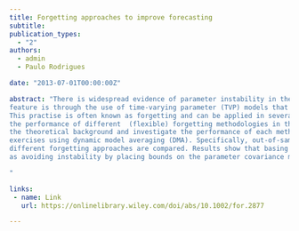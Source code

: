 ```yaml
---
title: Forgetting approaches to improve forecasting
subtitle: 
publication_types:
  - "2"
authors:
  - admin
  - Paulo Rodrigues

date: "2013-07-01T00:00:00Z"

abstract: "There is widespread evidence of parameter instability in the literature. One way to account for this 
feature is through the use of time-varying parameter (TVP) models that discount older data in favour of more recent data.
This practise is often known as forgetting and can be applied in several different ways. This paper introduces and examines 
the performance of different  (flexible) forgetting methodologies in the context of the Kalman filter. We review and develop 
the theoretical background and investigate the performance of each methodology in simulations as well as in two empirical forecast 
exercises using dynamic model averaging (DMA). Specifically, out-of-sample DMA forecasts of CPI inflation and S\&P500 returns obtained using 
different forgetting approaches are compared. Results show that basing the amount of forgetting on the forecast error does not perform as well 
as avoiding instability by placing bounds on the parameter covariance matrix (JEL classification: C22, C51, C53).

"

links:
 - name: Link
   url: https://onlinelibrary.wiley.com/doi/abs/10.1002/for.2877

---
```

